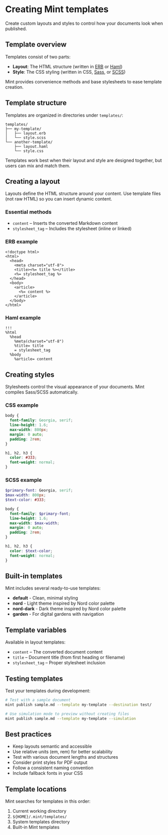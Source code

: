 # Creating Mint templates

Create custom layouts and styles to control how your documents look when published.

## Template overview

Templates consist of two parts:

- **Layout**: The HTML structure (written in [ERB][] or [Haml][])  
- **Style**: The CSS styling (written in CSS, [Sass][], or [SCSS][])

Mint provides convenience methods and base stylesheets to ease template creation.

## Template structure

Templates are organized in directories under `templates/`:

```
templates/
├── my-template/
│   ├── layout.erb
│   └── style.scss
└── another-template/
    ├── layout.haml
    └── style.css
```

Templates work best when their layout and style are designed together, but users can mix and match them.

## Creating a layout

Layouts define the HTML structure around your content. Use template files (not raw HTML) so you can insert dynamic content.

### Essential methods

- `content` – Inserts the converted Markdown content
- `stylesheet_tag` – Includes the stylesheet (inline or linked)

### ERB example

```erb
<!doctype html>
<html>
  <head>
    <meta charset="utf-8">
    <title><%= title %></title>
    <%= stylesheet_tag %>
  </head>
  <body>
    <article>
      <%= content %>
    </article>
  </body>
</html>
```

### Haml example

```haml
!!!
%html
  %head
    %meta(charset="utf-8")
    %title= title
    = stylesheet_tag
  %body
    %article= content
```

## Creating styles

Stylesheets control the visual appearance of your documents. Mint compiles Sass/SCSS automatically.

### CSS example

```css
body {
  font-family: Georgia, serif;
  line-height: 1.6;
  max-width: 800px;
  margin: 0 auto;
  padding: 2rem;
}

h1, h2, h3 {
  color: #333;
  font-weight: normal;
}
```

### SCSS example

```scss
$primary-font: Georgia, serif;
$max-width: 800px;
$text-color: #333;

body {
  font-family: $primary-font;
  line-height: 1.6;
  max-width: $max-width;
  margin: 0 auto;
  padding: 2rem;
}

h1, h2, h3 {
  color: $text-color;
  font-weight: normal;
}
```

## Built-in templates

Mint includes several ready-to-use templates:

- **default** - Clean, minimal styling
- **nord** - Light theme inspired by Nord color palette
- **nord-dark** - Dark theme inspired by Nord color palette
- **garden** - For digital gardens with navigation

## Template variables

Available in layout templates:

- `content` – The converted document content
- `title` – Document title (from first heading or filename)
- `stylesheet_tag` – Proper stylesheet inclusion

## Testing templates

Test your templates during development:

```bash
# Test with a sample document
mint publish sample.md --template my-template --destination test/

# Use simulation mode to preview without creating files
mint publish sample.md --template my-template --simulation
```

## Best practices

- Keep layouts semantic and accessible
- Use relative units (em, rem) for better scalability  
- Test with various document lengths and structures
- Consider print styles for PDF output
- Follow a consistent naming convention
- Include fallback fonts in your CSS

## Template locations

Mint searches for templates in this order:

1. Current working directory
2. `${HOME}/.mint/templates/`
3. System templates directory
4. Built-in Mint templates

[ERB]: https://ruby-doc.org/stdlib-3.1.1/libdoc/erb/rdoc/ERB.html
[Haml]: https://haml.info
[Sass]: https://sass-lang.com/
[SCSS]: https://sass-lang.com/